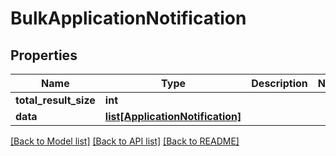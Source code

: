 # BulkApplicationNotification

## Properties
Name | Type | Description | Notes
------------ | ------------- | ------------- | -------------
**total_result_size** | **int** |  | 
**data** | [**list[ApplicationNotification]**](ApplicationNotification.md) |  | 

[[Back to Model list]](../README.md#documentation-for-models) [[Back to API list]](../README.md#documentation-for-api-endpoints) [[Back to README]](../README.md)


